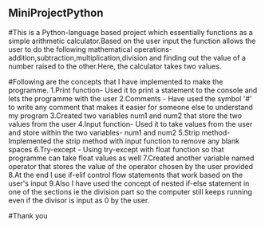 ## MiniProjectPython

#This is a Python-language based project which essentially functions as a simple arithmetic calculator.Based on the user input the function allows the user to do the following mathematical operations-addition,subtraction,multiplication,division and finding out the value of a number raised to the other.Here, the calculator takes two values.

#Following are the concepts that I have implemented to make the programme.
1.Print function- Used it to print a statement to the console and lets the programme with the user 
2.Comments - Have used the symbol '#' to write any comment that makes it easier for someone else to understand my program
3.Created two variables num1 and num2 that store the two values from the user
4.Input function- Used it to take values from the user and store within the two variables- num1 and num2
5.Strip method- Implemented the strip method with input function to remove any blank spaces
6.Try-except - Using try-except with float function so that programme can take float values as well
7.Created another variable named operator that stores the value of the operator chosen by the user provided
8.At the end I use if-elif control flow statements that work based on the user's input
9.Also I have used the concept of nested if-else statement in one of the sections ie the division part so the computer still keeps running even if the divisor is input as 0 by the user.

#Thank you
